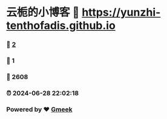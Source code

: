 # 云栀的小博客 :link: https://yunzhi-tenthofadis.github.io 
### :page_facing_up: [2](https://yunzhi-tenthofadis.github.io/tag.html) 
### :speech_balloon: 1 
### :hibiscus: 2608 
### :alarm_clock: 2024-06-28 22:02:18 
### Powered by :heart: [Gmeek](https://github.com/Meekdai/Gmeek)
